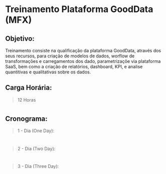 # Treinamento Plataforma GoodData (MFX)

## Objetivo:
Treinamento consiste na qualificação da plataforma GoodData, através dos seus recursos, para criação de modelos de dados, worflow de transformações e carregamentos dos dado, parametrizaçõe via plataforma SaaS, bem como a criação de relatórios, dashboard, KPI, e analise quantitivas e qualitativas sobre os dados.
## Carga Horária: 
> 12 Horas
#
## Cronograma: 

> 1 - Dia (One Day):
#

> 2 - Dia (Two Day):
#

> 3 - Dia (Three Day): 
#